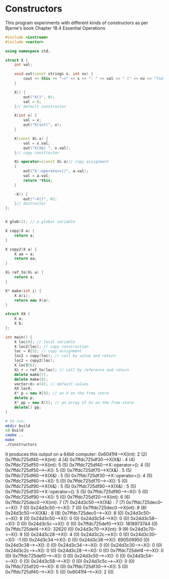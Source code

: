 # Constructors

This program experiments with different kinds of constructors as per Bjarne's book Chapter 18.4 Essential Operations

```cpp
#include <iostream>
#include <vector>

using namespace std;

struct X {
    int val;

    void out(const string& s, int nv) {
        cout << this << "–>" << s << ": " << val << " (" << nv << ")\n";
    }

    X() {
        out("X()", 0);
        val = 0;
    }// default constructor

    X(int v) {
        val = v;
        out("X(int)", v);
    }

    X(const X& x) {
        val = x.val;
        out("X(X&) ", x.val);
    }// copy constructor

    X& operator=(const X& a)// copy assignment
    {
        out("X::operator=()", a.val);
        val = a.val;
        return *this;
    }

    ~X() {
        out("~X()", 0);
    }// destructor
};


X glob(2); // a global variable

X copy(X a) {
    return a;
}

X copy2(X a) {
    X aa = a;
    return aa;
}

X& ref_to(X& a) {
    return a;
}

X* make(int i) {
    X a(i);
    return new X(a);
}

struct XX {
    X a;
    X b;
};

int main() {
    X loc{4}; // local variable
    X loc2{loc}; // copy construction
    loc = X{5}; // copy assignment
    loc2 = copy(loc); // call by value and return
    loc2 = copy2(loc);
    X loc3{6};
    X& r = ref_to(loc); // call by reference and return
    delete make(7);
    delete make(8);
    vector<X> v(4); // default values
    XX loc4;
    X* p = new X{9}; // an X on the free store
    delete p;
    X* pp = new X[5]; // an array of Xs on the free store
    delete[] pp;
}
```

```bash
# to run:
mkdir build
cd build
cmake ..
make
./Constructors
```

It produces this output on a 64bit computer:
    0x6041f4–>X(int): 2 (2)
    0x7ffdc725df40–>X(int): 4 (4)
    0x7ffdc725df30–>X(X&) : 4 (4)
    0x7ffdc725df50–>X(int): 5 (5)
    0x7ffdc725df40–>X::operator=(): 4 (5)
    0x7ffdc725df50–>~X(): 5 (0)
    0x7ffdc725df70–>X(X&) : 5 (5)
    0x7ffdc725df60–>X(X&) : 5 (5)
    0x7ffdc725df30–>X::operator=(): 4 (5)
    0x7ffdc725df60–>~X(): 5 (0)
    0x7ffdc725df70–>~X(): 5 (0)
    0x7ffdc725df90–>X(X&) : 5 (5)
    0x7ffdc725df80–>X(X&) : 5 (5)
    0x7ffdc725df30–>X::operator=(): 5 (5)
    0x7ffdc725df80–>~X(): 5 (0)
    0x7ffdc725df90–>~X(): 5 (0)
    0x7ffdc725df20–>X(int): 6 (6)
    0x7ffdc725dec0–>X(int): 7 (7)
    0x24d3c50–>X(X&) : 7 (7)
    0x7ffdc725dec0–>~X(): 7 (0)
    0x24d3c50–>~X(): 7 (0)
    0x7ffdc725dec0–>X(int): 8 (8)
    0x24d3c50–>X(X&) : 8 (8)
    0x7ffdc725dec0–>~X(): 8 (0)
    0x24d3c50–>~X(): 8 (0)
    0x24d3c50–>X(): 0 (0)
    0x24d3c54–>X(): 0 (0)
    0x24d3c58–>X(): 0 (0)
    0x24d3c5c–>X(): 0 (0)
    0x7ffdc725def0–>X(): 1818973744 (0)
    0x7ffdc725def4–>X(): 32620 (0)
    0x24d3c70–>X(int): 9 (9)
    0x24d3c70–>~X(): 9 (0)
    0x24d3c28–>X(): 4 (0)
    0x24d3c2c–>X(): 0 (0)
    0x24d3c30–>X(): -1 (0)
    0x24d3c34–>X(): 0 (0)
    0x24d3c38–>X(): 690509950 (0)
    0x24d3c38–>~X(): 0 (0)
    0x24d3c34–>~X(): 0 (0)
    0x24d3c30–>~X(): 0 (0)
    0x24d3c2c–>~X(): 0 (0)
    0x24d3c28–>~X(): 0 (0)
    0x7ffdc725def4–>~X(): 0 (0)
    0x7ffdc725def0–>~X(): 0 (0)
    0x24d3c50–>~X(): 0 (0)
    0x24d3c54–>~X(): 0 (0)
    0x24d3c58–>~X(): 0 (0)
    0x24d3c5c–>~X(): 0 (0)
    0x7ffdc725df20–>~X(): 6 (0)
    0x7ffdc725df30–>~X(): 5 (0)
    0x7ffdc725df40–>~X(): 5 (0)
    0x6041f4–>~X(): 2 (0)
